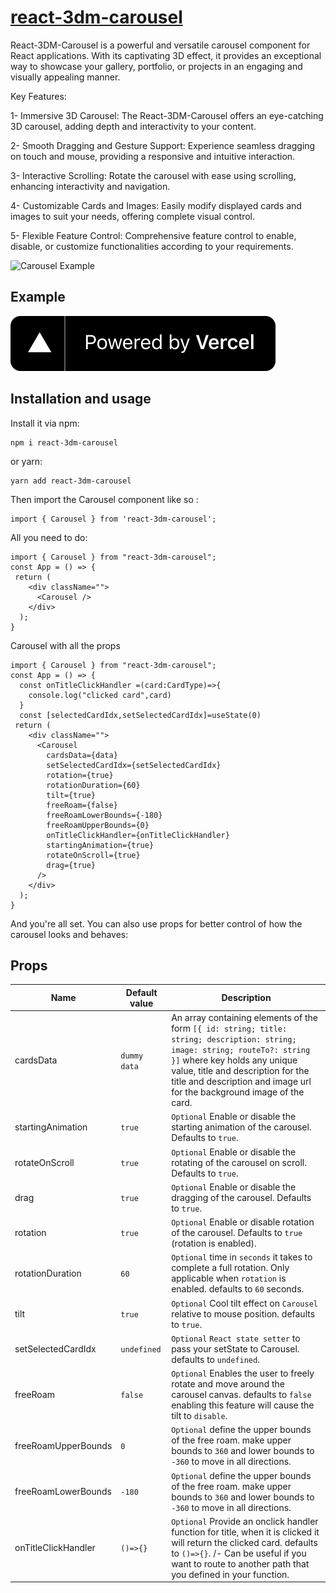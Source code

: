 # [react-3dm-carousel](https://react-3dm-carousel.vercel.app)

React-3DM-Carousel is a powerful and versatile carousel component for React applications. With its captivating 3D effect, it provides an exceptional way to showcase your gallery, portfolio, or projects in an engaging and visually appealing manner.

Key Features:

1- Immersive 3D Carousel:
The React-3DM-Carousel offers an eye-catching 3D carousel, adding depth and interactivity to your content.

2- Smooth Dragging and Gesture Support:
Experience seamless dragging on touch and mouse, providing a responsive and intuitive interaction.

3- Interactive Scrolling:
Rotate the carousel with ease using scrolling, enhancing interactivity and navigation.

4- Customizable Cards and Images:
Easily modify displayed cards and images to suit your needs, offering complete visual control.

5- Flexible Feature Control:
Comprehensive feature control to enable, disable, or customize functionalities according to your requirements.


![Carousel Example](https://ucarecdn.com/1e93f158-fcce-44dc-86b7-7a8b3daf0b8e/ScreenShot20230709at111037PM.png)


## Example

[![Edit react-3dm-carousel-basic-example](https://raw.githubusercontent.com/abumalick/powered-by-vercel/master/powered-by-vercel.svg)](https://react-3dm-carousel.vercel.app)

## Installation and usage

Install it via npm:

```
npm i react-3dm-carousel
```

or yarn:

```
yarn add react-3dm-carousel
```

Then import the Carousel component like so :

```
import { Carousel } from 'react-3dm-carousel';
```

All you need to do:

```
import { Carousel } from "react-3dm-carousel";
const App = () => {
 return (
    <div className="">
      <Carousel />
    </div>
  );
}

```

Carousel with all the props

```
import { Carousel } from "react-3dm-carousel";
const App = () => {
  const onTitleClickHandler =(card:CardType)=>{
    console.log("clicked card",card)
  }
  const [selectedCardIdx,setSelectedCardIdx]=useState(0)
 return (
    <div className="">
      <Carousel
        cardsData={data}
        setSelectedCardIdx={setSelectedCardIdx}
        rotation={true}
        rotationDuration={60}
        tilt={true}
        freeRoam={false}
        freeRoamLowerBounds={-180}
        freeRoamUpperBounds={0}
        onTitleClickHandler={onTitleClickHandler}
        startingAnimation={true}
        rotateOnScroll={true}
        drag={true}
      />
    </div>
  );
}

```

And you're all set. You can also use props for better control of how the carousel looks and behaves:

## Props

| Name            | Default value                    | Description                                                                                                                                                                                                                                                                                          |
| --------------- | -------------------------------- | ---------------------------------------------------------------------------------------------------------------------------------------------------------------------------------------------------------------------------------------------------------------------------------------------------- |
| cardsData          | `dummy data `                             | An array containing elements of the form `[{ id: string; title: string; description: string; image: string; routeTo?: string }]` where key holds any unique value, title and description for the title and description and image url for the background image of the card. |
| startingAnimation  | `true`  | `Optional` Enable or disable the starting animation of the carousel. Defaults to `true`. |
| rotateOnScroll  | `true`  | `Optional` Enable or disable the rotating of the carousel on scroll. Defaults to `true`. |
| drag  | `true`  | `Optional` Enable or disable the dragging of the carousel. Defaults to `true`. |
| rotation       | `true`| `Optional` Enable or disable rotation of the carousel. Defaults to `true` (rotation is enabled).|
| rotationDuration  | `60`                            | `Optional` time in `seconds` it takes to complete a full rotation. Only applicable when `rotation` is enabled. defaults to `60` seconds.              |
| tilt    | `true`                              | `Optional` Cool tilt effect on `Carousel` relative to mouse position. defaults to `true`.                                                                           |
| setSelectedCardIdx | `undefined` | `Optional` `React state setter` to pass your setState to Carousel. defaults to `undefined`.                                                                                                     |
| freeRoam    | `false`                              | `Optional` Enables the user to freely rotate and move around the carousel canvas. defaults to `false` enabling this feature will cause the tilt to `disable`. |
| freeRoamUpperBounds    | `0`                              | `Optional` define the upper bounds of the free roam. make upper bounds to `360` and lower bounds to `-360` to move in all directions. |
| freeRoamLowerBounds    | `-180`                              | `Optional` define the upper bounds of the free roam. make upper bounds to `360` and lower bounds to `-360` to move in all directions. |
| onTitleClickHandler    | `()=>{}`     | `Optional` Provide an onclick handler function for title, when it is clicked it will return the clicked card. defaults to `()=>{}`. /- Can be useful if you want to route to another path that you defined in your function. |
